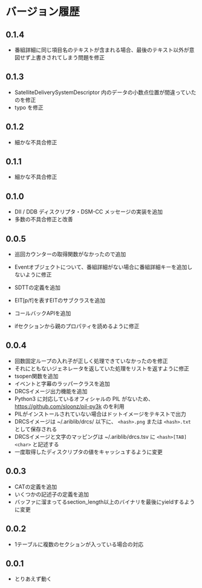 バージョン履歴
==============

0.1.4
----
- 番組詳細に同じ項目名のテキストが含まれる場合、最後のテキスト以外が意図せず上書きされてしまう問題を修正

0.1.3
----
- SatelliteDeliverySystemDescriptor 内のデータの小数点位置が間違っていたのを修正
- typo を修正

0.1.2
----
- 細かな不具合修正

0.1.1
----
- 細かな不具合修正

0.1.0
----
- DII / DDB ディスクリプタ・DSM-CC メッセージの実装を追加
- 多数の不具合修正と改善

0.0.5
----
- 巡回カウンターの取得関数がなかったので追加
- Eventオブジェクトについて、番組詳細がない場合に番組詳細キーを追加しないように修正
- SDTTの定義を追加
- EIT[p/f]を表すEITのサブクラスを追加
- コールバックAPIを追加

- ifセクションから親のプロパティを読めるように修正

0.0.4
-----
- 回数固定ループの入れ子が正しく処理できていなかったのを修正
 - それにともないジェネレータを返していた処理をリストを返すように修正
- tsopen関数を追加
- イベントと字幕のラッパークラスを追加
- DRCSイメージ出力機能を追加
 - Python3 に対応しているオフィシャルの PIL がないため、 https://github.com/sloonz/pil-py3k のを利用
 - PILがインストールされていない場合はドットイメージをテキストで出力
 - DRCSイメージは ~/.ariblib/drcs/ 以下に、 ```<hash>.png``` または ```<hash>.txt``` として保存される
 - DRCSイメージと文字のマッピングは ~/.ariblib/drcs.tsv に ```<hash>[TAB]<char>``` と記述する
- 一度取得したディスクリプタの値をキャッシュするように変更

0.0.3
-----
- CATの定義を追加
- いくつかの記述子の定義を追加
- バッファに溜まってるsection_length以上のバイナリを最後にyieldするように変更

0.0.2
-----
- 1テーブルに複数のセクションが入っている場合の対応

0.0.1
-----
- とりあえず動く

